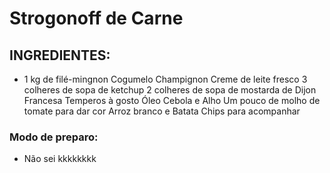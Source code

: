 # Strogonoff de Carne  

## INGREDIENTES:

 - 1 kg de filé-mingnon
   Cogumelo Champignon
   Creme de leite fresco
   3 colheres de sopa de ketchup
   2 colheres de sopa de mostarda de Dijon Francesa
   Temperos à gosto
   Óleo
   Cebola e Alho
   Um pouco de molho de tomate para dar cor
   Arroz branco e Batata Chips para acompanhar

 ### Modo de preparo:
 - Não sei kkkkkkkk


